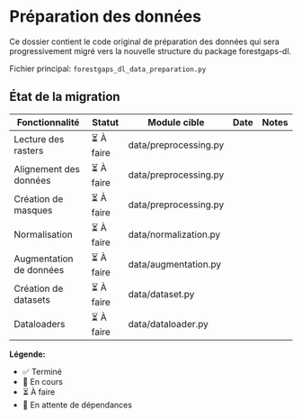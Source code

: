 # Préparation des données

Ce dossier contient le code original de préparation des données qui sera progressivement migré vers la nouvelle structure du package forestgaps-dl.

Fichier principal: `forestgaps_dl_data_preparation.py`

## État de la migration

| Fonctionnalité | Statut | Module cible | Date | Notes |
|----------------|--------|--------------|------|-------|
| Lecture des rasters | ⏳ À faire | data/preprocessing.py | | |
| Alignement des données | ⏳ À faire | data/preprocessing.py | | |
| Création de masques | ⏳ À faire | data/preprocessing.py | | |
| Normalisation | ⏳ À faire | data/normalization.py | | |
| Augmentation de données | ⏳ À faire | data/augmentation.py | | |
| Création de datasets | ⏳ À faire | data/dataset.py | | |
| Dataloaders | ⏳ À faire | data/dataloader.py | | |

**Légende:**
- ✅ Terminé
- 🔄 En cours
- ⏳ À faire
- 🔶 En attente de dépendances
